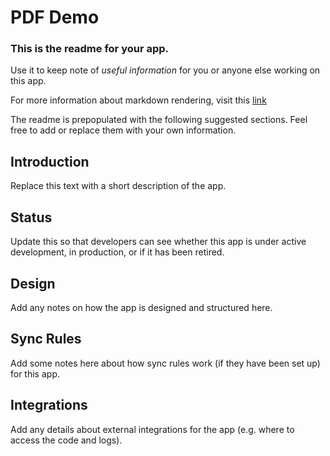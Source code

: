 # PDF Demo

### This is the readme for your app.

Use it to keep note of *useful information* for you or anyone else working on this app.

For more information about markdown rendering, visit this [link](http://guides.github.com/features/mastering-markdown/)

The readme is prepopulated with the following suggested sections.
Feel free to add or replace them with your own information.

## Introduction

Replace this text with a short description of the app.

## Status

Update this so that developers can see whether this app is under active development, in production, or if it has been retired.

## Design

Add any notes on how the app is designed and structured here.

## Sync Rules

Add some notes here about how sync rules work (if they have been set up) for this app.

## Integrations

Add any details about external integrations for the app (e.g. where to access the code and logs).
